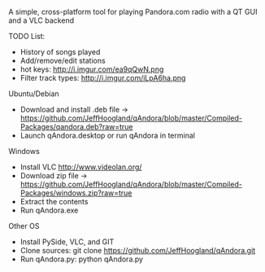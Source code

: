 A simple, cross-platform tool for playing Pandora.com radio with a QT GUI and a VLC backend

TODO List:
- History of songs played
- Add/remove/edit stations
- hot keys: http://i.imgur.com/ea9qQwN.png
- Filter track types: http://i.imgur.com/iLpA6ha.png

Ubuntu/Debian
  - Download and install .deb file -> https://github.com/JeffHoogland/qAndora/blob/master/Compiled-Packages/qandora.deb?raw=true
  - Launch qAndora.desktop or run qAndora in terminal

Windows
  - Install VLC http://www.videolan.org/
  - Download zip file -> https://github.com/JeffHoogland/qAndora/blob/master/Compiled-Packages/windows.zip?raw=true
  - Extract the contents
  - Run qAndora.exe

Other OS
  - Install PySide, VLC, and GIT
  - Clone sources: git clone https://github.com/JeffHoogland/qAndora.git
  - Run qAndora.py: python qAndora.py
